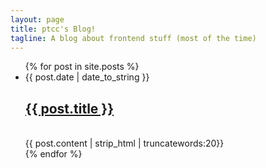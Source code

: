```yaml
---
layout: page
title: ptcc's Blog!
tagline: A blog about frontend stuff (most of the time)
---
```


<ul class="posts">
  {% for post in site.posts %}
    <li><span class="pull-right">{{ post.date | date_to_string }}</span><a href="{{ BASE_PATH }}{{ post.url }}"><h2>{{ post.title }}</h2></a><br> {{ post.content | strip_html | truncatewords:20}}</li>
  {% endfor %}
</ul>

